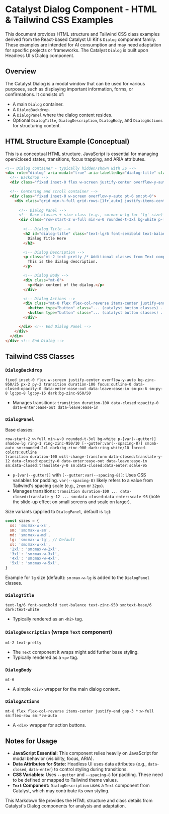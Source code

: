 # Catalyst Dialog Component - HTML & Tailwind CSS Examples

This document provides HTML structure and Tailwind CSS class examples derived from the React-based Catalyst UI Kit's `Dialog` component family. These examples are intended for AI consumption and may need adaptation for specific projects or frameworks. The Catalyst `Dialog` is built upon Headless UI's Dialog component.

## Overview

The Catalyst Dialog is a modal window that can be used for various purposes, such as displaying important information, forms, or confirmations. It consists of:
- A main `Dialog` container.
- A `DialogBackdrop`.
- A `DialogPanel` where the dialog content resides.
- Optional `DialogTitle`, `DialogDescription`, `DialogBody`, and `DialogActions` for structuring content.

## HTML Structure Example (Conceptual)

This is a conceptual HTML structure. JavaScript is essential for managing open/closed states, transitions, focus trapping, and ARIA attributes.

```html
<!-- Dialog container - typically hidden/shown with JS -->
<div role="dialog" aria-modal="true" aria-labelledby="dialog-title" class="...">
  <!-- Backdrop -->
  <div class="fixed inset-0 flex w-screen justify-center overflow-y-auto bg-zinc-950/25 px-2 py-2 transition duration-100 focus:outline-0 data-closed:opacity-0 data-enter:ease-out data-leave:ease-in sm:px-6 sm:py-8 lg:px-8 lg:py-16 dark:bg-zinc-950/50"></div>

  <!-- Centering and scroll container -->
  <div class="fixed inset-0 w-screen overflow-y-auto pt-6 sm:pt-0">
    <div class="grid min-h-full grid-rows-[1fr_auto] justify-items-center sm:grid-rows-[1fr_auto_3fr] sm:p-4">
      
      <!-- Dialog Panel -->
      <!-- Base classes + size class (e.g., sm:max-w-lg for 'lg' size) -->
      <div class="row-start-2 w-full min-w-0 rounded-t-3xl bg-white p-[var(--gutter)] shadow-lg ring-1 ring-zinc-950/10 [--gutter:var(--spacing-8)] sm:mb-auto sm:rounded-2xl dark:bg-zinc-900 dark:ring-white/10 forced-colors:outline transition duration-100 will-change-transform data-closed:translate-y-12 data-closed:opacity-0 data-enter:ease-out data-leave:ease-in sm:data-closed:translate-y-0 sm:data-closed:data-enter:scale-95 sm:max-w-lg">
        
        <!-- Dialog Title -->
        <h2 id="dialog-title" class="text-lg/6 font-semibold text-balance text-zinc-950 sm:text-base/6 dark:text-white">
          Dialog Title Here
        </h2>

        <!-- Dialog Description -->
        <p class="mt-2 text-pretty /* Additional classes from Text component might apply */">
          This is the dialog description.
        </p>

        <!-- Dialog Body -->
        <div class="mt-6">
          <p>Main content of the dialog.</p>
        </div>

        <!-- Dialog Actions -->
        <div class="mt-8 flex flex-col-reverse items-center justify-end gap-3 *:w-full sm:flex-row sm:*:w-auto">
          <button type="button" class="... (catalyst button classes) ...">Cancel</button>
          <button type="button" class="... (catalyst button classes) ...">Submit</button>
        </div>

      </div> <!-- End Dialog Panel -->
    </div>
  </div>
</div> <!-- End Dialog -->
```

## Tailwind CSS Classes

### `DialogBackdrop`
```plaintext
fixed inset-0 flex w-screen justify-center overflow-y-auto bg-zinc-950/25 px-2 py-2 transition duration-100 focus:outline-0 data-closed:opacity-0 data-enter:ease-out data-leave:ease-in sm:px-6 sm:py-8 lg:px-8 lg:py-16 dark:bg-zinc-950/50
```
- Manages transitions: `transition duration-100 data-closed:opacity-0 data-enter:ease-out data-leave:ease-in`

### `DialogPanel`
Base classes:
```plaintext
row-start-2 w-full min-w-0 rounded-t-3xl bg-white p-[var(--gutter)] shadow-lg ring-1 ring-zinc-950/10 [--gutter:var(--spacing-8)] sm:mb-auto sm:rounded-2xl dark:bg-zinc-900 dark:ring-white/10 forced-colors:outline
transition duration-100 will-change-transform data-closed:translate-y-12 data-closed:opacity-0 data-enter:ease-out data-leave:ease-in sm:data-closed:translate-y-0 sm:data-closed:data-enter:scale-95
```
- `p-[var(--gutter)]` with `[--gutter:var(--spacing-8)]`: Uses CSS variables for padding. `var(--spacing-8)` likely refers to a value from Tailwind's spacing scale (e.g., `2rem` or `32px`).
- Manages transitions: `transition duration-100 ... data-closed:translate-y-12 ... sm:data-closed:data-enter:scale-95` (note the slide-up effect on small screens and scale on larger).

Size variants (applied to `DialogPanel`, default is `lg`):
```javascript
const sizes = {
  xs: 'sm:max-w-xs',
  sm: 'sm:max-w-sm',
  md: 'sm:max-w-md',
  lg: 'sm:max-w-lg', // Default
  xl: 'sm:max-w-xl',
  '2xl': 'sm:max-w-2xl',
  '3xl': 'sm:max-w-3xl',
  '4xl': 'sm:max-w-4xl',
  '5xl': 'sm:max-w-5xl',
}
```
Example for `lg` size (default): `sm:max-w-lg` is added to the `DialogPanel` classes.

### `DialogTitle`
```plaintext
text-lg/6 font-semibold text-balance text-zinc-950 sm:text-base/6 dark:text-white
```
- Typically rendered as an `<h2>` tag.

### `DialogDescription` (wraps `Text` component)
```plaintext
mt-2 text-pretty
```
- The `Text` component it wraps might add further base styling.
- Typically rendered as a `<p>` tag.

### `DialogBody`
```plaintext
mt-6
```
- A simple `<div>` wrapper for the main dialog content.

### `DialogActions`
```plaintext
mt-8 flex flex-col-reverse items-center justify-end gap-3 *:w-full sm:flex-row sm:*:w-auto
```
- A `<div>` wrapper for action buttons.

## Notes for Usage

*   **JavaScript Essential:** This component relies heavily on JavaScript for modal behavior (visibility, focus, ARIA).
*   **Data Attributes for State:** Headless UI uses data attributes (e.g., `data-closed`, `data-enter`) to control styling during transitions.
*   **CSS Variables:** Uses `--gutter` and `--spacing-8` for padding. These need to be defined or mapped to Tailwind theme values.
*   **`Text` Component:** `DialogDescription` uses a `Text` component from Catalyst, which may contribute its own styling.

This Markdown file provides the HTML structure and class details from Catalyst's Dialog components for analysis and adaptation.
